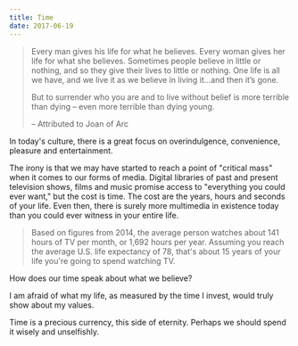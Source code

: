 ```yaml
---
title: Time
date: 2017-06-19
---
```


> Every man gives his life for what he believes. Every woman gives her life for what she believes. Sometimes people believe in little or nothing, and so they give their lives to little or nothing. One life is all we have, and we live it as we believe in living it…and then it’s gone.
> 
> But to surrender who you are and to live without belief is more terrible than dying – even more terrible than dying young.
>
> – Attributed to Joan of Arc

In today's culture, there is a great focus on overindulgence, convenience, pleasure and entertainment.

The irony is that we may have started to reach a point of "critical mass" when it comes to our forms of media. Digital libraries of past and present television shows, films and music promise access to "everything you could ever want," but the cost is time. The cost are the years, hours and seconds of your life. Even then, there is surely more multimedia in existence today than you could ever witness in your entire life.

> Based on figures from 2014, the average person watches about 141 hours of TV per month, or 1,692 hours per year. Assuming you reach the average U.S. life expectancy of 78, that's about 15 years of your life you're going to spend watching TV.

How does our time speak about what we believe?

I am afraid of what my life, as measured by the time I invest, would truly show about my values.

Time is a precious currency, this side of eternity. Perhaps we should spend it wisely and unselfishly.